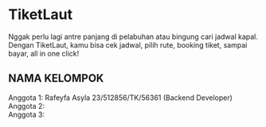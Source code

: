 # TiketLaut 
 Nggak perlu lagi antre panjang di pelabuhan atau bingung cari jadwal kapal. Dengan TiketLaut, kamu bisa cek jadwal, pilih rute, booking tiket, sampai bayar, all in one click!

## NAMA KELOMPOK  
Anggota 1: Rafeyfa Asyla 23/512856/TK/56361 (Backend Developer)
<br> Anggota 2: 
<br> Anggota 3: 
